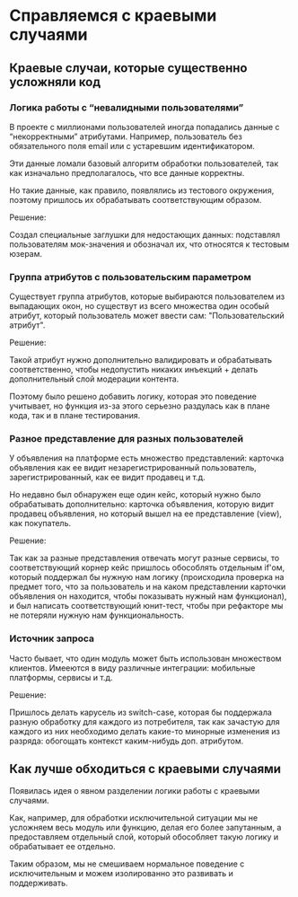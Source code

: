 # Справляемся с краевыми случаями

## Краевые случаи, которые существенно усложняли код

### Логика работы с “невалидными пользователями”

В проекте с миллионами пользователей иногда попадались данные с “некорректными” атрибутами. Например, пользователь без обязательного поля email или с устаревшим идентификатором.

Эти данные ломали базовый алгоритм обработки пользователей, так как изначально предполагалось, что все данные корректны.

Но такие данные, как правило, появлялись из тестового окружения, поэтому пришлось их обрабатывать соответствующим образом.

Решение:

Создал специальные заглушки для недостающих данных: подставлял пользователям мок-значения и обозначал их, что относятся к тестовым юзерам. 

### Группа атрибутов с пользовательским параметром

Существует группа атрибутов, которые выбираются пользователем из выпадающих окон, но существут из всего множества один особый атрибут, который пользователь может ввести сам: "Пользовательский атрибут".

Решение:

Такой атрибут нужно дополнительно валидировать и обрабатывать соответственно, чтобы недопустить никаких инъекций + делать дополнительный слой модерации контента.

Поэтому было решено добавить логику, которая это поведение учитывает, но функция из-за этого серьезно раздулась как в плане кода, так и в плане тестирования.

### Разное представление для разных пользователей

У объявления на платформе есть множество представлений: карточка объявления как ее видит незарегистрированный пользователь, зарегистрированный, как ее видит продавец и т.д. 

Но недавно был обнаружен еще один кейс, который нужно было обрабатывать дополнительно: карточка объявления, которую видит продавец объявления, но который вышел на ее представление (view), как покупатель. 

Решение:

Так как за разные представления отвечать могут разные сервисы, то соответствующий корнер кейс пришлось обособлять отдельным if'ом, который поддержал бы нужную нам логику (происходила проверка на предмет того, что за пользователь и на каком представлении карточки объявления он находится, чтобы показывать нужный нам функционал), и был написать соответствующий юнит-тест, чтобы при рефакторе мы не потеряли нужную нам функциональность. 

### Источник запроса

Часто бывает, что один модуль может быть использован множеством клиентов. Имееются в виду различные интеграции: мобильные платформы, сервисы и т.д. 

Решение:

Пришлось делать карусель из switch-case, которая бы поддержала разную обработку для каждого из потребителя, так как зачастую для каждого из них необходимо делать какие-то минорные изменения из разряда: обогощать контекст каким-нибудь доп. атрибутом. 

## Как лучше обходиться с краевыми случаями

Появилась идея о явном разделении логики работы с краевыми случаями.

Как, например, для обработки исключительной ситуации мы не усложняем весь модуль или функцию, делая его более запутанным, а предоставляем отдельный слой, который обособляет такую логику и обрабатывает ее отдельно. 

Таким образом, мы не смешиваем нормальное поведение с исключительным и можем изолированно это развивать и поддерживать. 